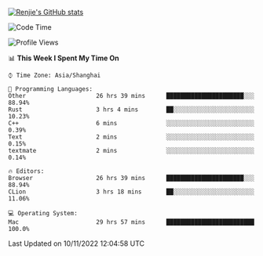 [![Renjie's GitHub stats](https://github-readme-stats.vercel.app/api?username=liurenjie1024&show_icons=true&theme=chartreuse-dark)](https://github.com/anuraghazra/github-readme-stats)

<!--START_SECTION:waka-->
![Code Time](http://img.shields.io/badge/Code%20Time-317%20hrs%2013%20mins-blue)

![Profile Views](http://img.shields.io/badge/Profile%20Views-19-blue)

📊 **This Week I Spent My Time On** 

```text
⌚︎ Time Zone: Asia/Shanghai

💬 Programming Languages: 
Other                    26 hrs 39 mins      ██████████████████████░░░   88.94% 
Rust                     3 hrs 4 mins        ██░░░░░░░░░░░░░░░░░░░░░░░   10.23% 
C++                      6 mins              ░░░░░░░░░░░░░░░░░░░░░░░░░   0.39% 
Text                     2 mins              ░░░░░░░░░░░░░░░░░░░░░░░░░   0.15% 
textmate                 2 mins              ░░░░░░░░░░░░░░░░░░░░░░░░░   0.14%

🔥 Editors: 
Browser                  26 hrs 39 mins      ██████████████████████░░░   88.94% 
CLion                    3 hrs 18 mins       ██░░░░░░░░░░░░░░░░░░░░░░░   11.06%

💻 Operating System: 
Mac                      29 hrs 57 mins      █████████████████████████   100.0%

```


 Last Updated on 10/11/2022 12:04:58 UTC
<!--END_SECTION:waka-->

